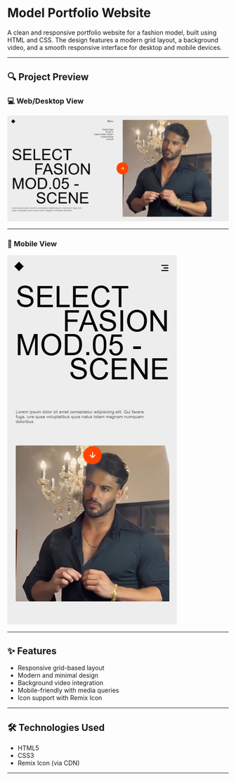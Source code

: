 # Model Portfolio Website

A clean and responsive portfolio website for a fashion model, built using HTML and CSS. The design features a modern grid layout, a background video, and a smooth responsive interface for desktop and mobile devices.

---

## 🔍 Project Preview

### 💻 Web/Desktop View

![Web View](./MEDIA/webview.png)

---
### 📱 Mobile View

![Mobile View](./MEDIA/mobile.png)

---
## ✨ Features

- Responsive grid-based layout
- Modern and minimal design
- Background video integration
- Mobile-friendly with media queries
- Icon support with Remix Icon

---

## 🛠️ Technologies Used

- HTML5
- CSS3
- Remix Icon (via CDN)

---